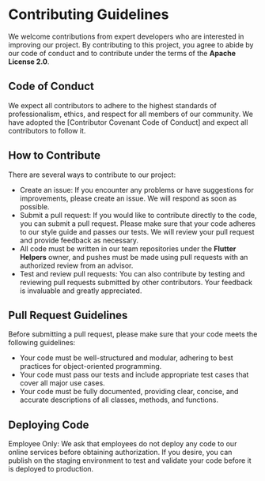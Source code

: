 # Contributing Guidelines

We welcome contributions from expert developers who are interested in improving our project. By contributing to this project, you agree to abide by our code of conduct and to contribute under the terms of the **Apache License 2.0**.

## Code of Conduct

We expect all contributors to adhere to the highest standards of professionalism, ethics, and respect for all members of our community. We have adopted the [Contributor Covenant Code of Conduct] and expect all contributors to follow it.

## How to Contribute

There are several ways to contribute to our project:

- Create an issue: If you encounter any problems or have suggestions for improvements, please create an issue. We will respond as soon as possible.
- Submit a pull request: If you would like to contribute directly to the code, you can submit a pull request. Please make sure that your code adheres to our style guide and passes our tests. We will review your pull request and provide feedback as necessary.
- All code must be written in our team repositories under the **Flutter Helpers** owner, and pushes must be made using pull requests with an authorized review from an advisor.
- Test and review pull requests: You can also contribute by testing and reviewing pull requests submitted by other contributors. Your feedback is invaluable and greatly appreciated.

## Pull Request Guidelines

Before submitting a pull request, please make sure that your code meets the following guidelines:

- Your code must be well-structured and modular, adhering to best practices for object-oriented programming.
- Your code must pass our tests and include appropriate test cases that cover all major use cases.
- Your code must be fully documented, providing clear, concise, and accurate descriptions of all classes, methods, and functions.

## Deploying Code

Employee Only: We ask that employees do not deploy any code to our online services before obtaining authorization. If you desire, you can publish on the staging environment to test and validate your code before it is deployed to production.
